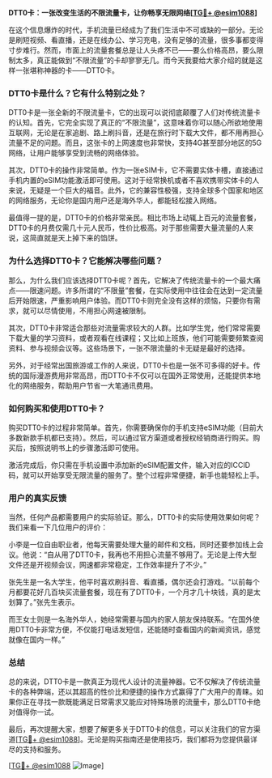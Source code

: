 **DTT0卡：一张改变生活的不限流量卡，让你畅享无限网络[[TG💪+ @esim1088](https://t.me/s/esim1088)]**

在这个信息爆炸的时代，手机流量已经成为了我们生活中不可或缺的一部分。无论是刷短视频、看直播，还是在线办公、学习充电，没有足够的流量，很多事都变得寸步难行。然而，市面上的流量套餐总是让人头疼不已——要么价格高昂，要么限制太多，真正能做到“不限流量”的卡却寥寥无几。而今天我要给大家介绍的就是这样一张堪称神器的卡——DTT0卡。

### DTT0卡是什么？它有什么特别之处？

DTT0卡是一张全新的不限流量卡，它的出现可以说彻底颠覆了人们对传统流量卡的认知。首先，它完全实现了真正的“不限流量”，这意味着你可以随心所欲地使用互联网，无论是在家追剧、路上刷抖音，还是在旅行时下载大文件，都不用再担心流量不足的问题。而且，这张卡的上网速度也非常快，支持4G甚至部分地区的5G网络，让用户能够享受到流畅的网络体验。

其次，DTT0卡的操作非常简单。作为一张eSIM卡，它不需要实体卡槽，直接通过手机内置的eSIM功能激活即可使用。这对于经常换机或者不喜欢携带实体卡的人来说，无疑是一个巨大的福音。此外，它的兼容性极强，支持全球多个国家和地区的网络服务，无论你是国内用户还是海外华人，都能轻松接入网络。

最值得一提的是，DTT0卡的价格非常亲民。相比市场上动辄上百元的流量套餐，DTT0卡的月费仅需几十元人民币，性价比极高。对于那些需要大量流量的人来说，这简直就是天上掉下来的馅饼。

### 为什么选择DTT0卡？它能解决哪些问题？

那么，为什么我们应该选择DTT0卡呢？首先，它解决了传统流量卡的一个最大痛点——限速问题。许多所谓的“不限量”套餐，在实际使用中往往会在达到一定流量后开始限速，严重影响用户体验。而DTT0卡则完全没有这样的烦恼，只要你有需求，就可以尽情使用，不用担心网速被限制。

其次，DTT0卡非常适合那些对流量需求较大的人群。比如学生党，他们常常需要下载大量的学习资料，或者观看在线课程；又比如上班族，他们可能需要频繁查阅资料、参与视频会议等。这些场景下，一张不限流量的卡无疑是最好的选择。

另外，对于经常出国旅游或工作的人来说，DTT0卡也是一张不可多得的好卡。传统的国际漫游费用非常高昂，而DTT0卡不仅可以在国外正常使用，还能提供本地化的网络服务，帮助用户节省一大笔通讯费用。

### 如何购买和使用DTT0卡？

购买DTT0卡的过程非常简单。首先，你需要确保你的手机支持eSIM功能（目前大多数新款手机都已支持）。然后，可以通过官方渠道或者授权经销商进行购买。购买后，按照说明书上的步骤激活即可使用。

激活完成后，你只需在手机设置中添加新的eSIM配置文件，输入对应的ICCID码，就可以开始享受无限流量的服务了。整个过程非常便捷，新手也能轻松上手。

### 用户的真实反馈

当然，任何产品都需要用户的实际验证。那么，DTT0卡的实际使用效果如何呢？我们来看一下几位用户的评价：

小李是一位自由职业者，他每天需要处理大量的邮件和文档，同时还要参加线上会议。他说：“自从用了DTT0卡，我再也不用担心流量不够用了。无论是上传大型文件还是开视频会议，网速都非常稳定，工作效率提升了不少。”

张先生是一名大学生，他平时喜欢刷抖音、看直播，偶尔还会打游戏。“以前每个月都要花好几百块买流量套餐，现在有了DTT0卡，一个月才几十块钱，真的是太划算了。”张先生表示。

而王女士则是一名海外华人，她经常需要与国内的家人朋友保持联系。“在国外使用DTT0卡非常方便，不仅能打电话发短信，还能随时查看国内的新闻资讯，感觉就像在国内一样。”

### 总结

总的来说，DTT0卡是一款真正为现代人设计的流量神器。它不仅解决了传统流量卡的各种弊端，还以其超高的性价比和便捷的操作方式赢得了广大用户的青睐。如果你正在寻找一款既能满足日常需求又能应对特殊场景的流量卡，那么DTT0卡绝对值得你一试。

最后，再次提醒大家，想要了解更多关于DTT0卡的信息，可以关注我们的官方渠道[[TG💪+ @esim1088](https://t.me/s/esim1088)]。无论是购买指南还是使用技巧，我们都将为您提供最详尽的支持和服务。

[[TG💪+ @esim1088](https://t.me/s/esim1088) ![Image](https://i.postimg.cc/4NQfJmqS/Snipaste-2025-05-13-00-14-12.png)]